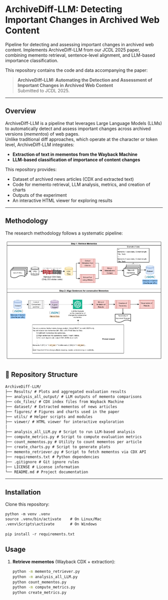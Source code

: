 # ArchiveDiff-LLM: Detecting Important Changes in Archived Web Content
Pipeline for detecting and assessing important changes in archived web content. Implements ArchiveDiff-LLM from our JCDL 2025 paper, combining memento retrieval, sentence-level alignment, and LLM-based importance classification.

This repository contains the code and data accompanying the paper:

> **ArchiveDiff-LLM: Automating the Detection and Assessment of Important Changes in Archived Web Content**   
> Submitted to JCDL 2025.

---

## Overview

ArchiveDiff-LLM is a pipeline that leverages Large Language Models (LLMs) to automatically detect and assess important changes across archived versions (*mementos*) of web pages.  
Unlike traditional diff approaches, which operate at the character or token level, ArchiveDiff-LLM integrates:

- **Extraction of text in mementos from the Wayback Machine**
- **LLM-based classification of importance of content changes**

This repository provides:
- Dataset of archived news articles (CDX and extracted text)
- Code for memento retrieval, LLM analysis, metrics, and creation of charts
- Outputs of the experiment
- An interactive HTML viewer for exploring results
  
---

## Methodology

The research methodology follows a systematic pipeline:

![Methodology Overview](figures/methodology.png)

## 📂 Repository Structure
```
ArchiveDiff-LLM/
├── Results/ # Plots and aggregated evaluation results
├── analysis_all_output/ # LLM outputs of memento comparisons
├── cdx_files/ # CDX index files from Wayback Machine
├── dataset/ # Extracted mementos of news articles
├── figures/ # Figures and charts used in the paper
├── utils/ # Helper scripts and modules
├── viewer/ # HTML viewer for interactive exploration
│
├── analysis_all_LLM.py # Script to run LLM-based analysis
├── compute_metrics.py # Script to compute evaluation metrics
├── count_mementos.py # Utility to count mementos per article
├── create_charts.py # Script to generate plots
├── memento_retriever.py # Script to fetch mementos via CDX API
├── requirements.txt # Python dependencies
├── .gitignore # Git ignore rules
├── LICENSE # License information
└── README.md # Project documentation
```


---

## Installation

Clone this repository:

```
python -m venv .venv
source .venv/bin/activate    # On Linux/Mac
.venv\Scripts\activate       # On Windows

pip install -r requirements.txt

```
## Usage

1. **Retrieve mementos** (Wayback CDX + extraction):
   ```bash
   python -m memento_retriever.py
   python -m analysis_all_LLM.py
   python count_mementos.py
   python -m compute_metrics.py
   python create_metrics.py


